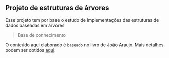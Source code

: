 ## Projeto de estruturas de árvores

Esse projeto tem por base o estudo de implementações das estruturas de dados baseadas em árvores

> Base de conhecimento

O conteúdo aqui elaborado é `baseado` no livro de João Araujo. Mais detalhes podem ser obtidos [aqui](http://www.araujo.eng.uerj.br/opendata/ods-ptbr-java.pdf).
